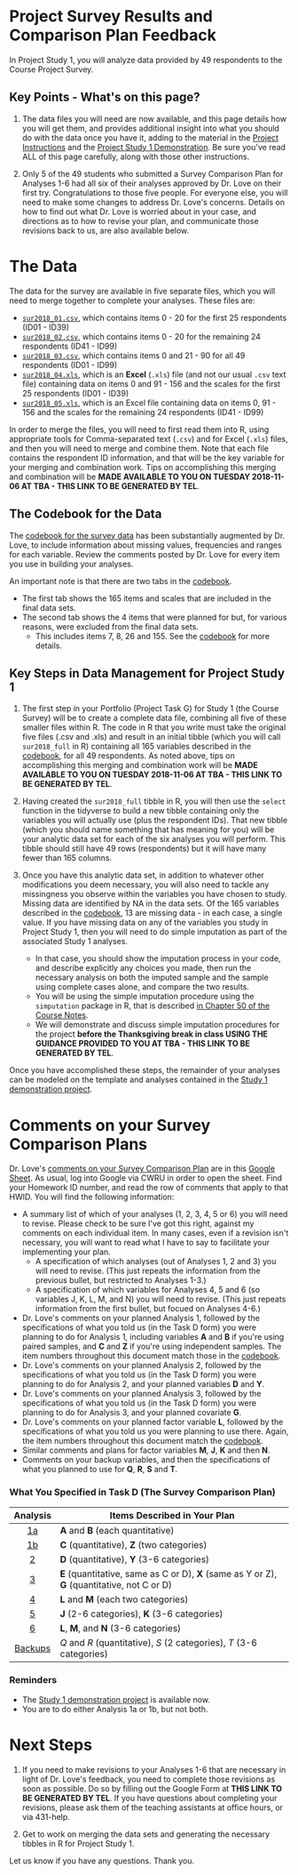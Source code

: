# Project Survey Results and Comparison Plan Feedback

In Project Study 1, you will analyze data provided by 49 respondents to the Course Project Survey.

## Key Points - What's on this page?

1. The data files you will need are now available, and this page details how you will get them, and provides additional insight into what you should do with the data once you have it, adding to the material in the [Project Instructions](https://thomaselove.github.io/431-2018-project/) and the [Project Study 1 Demonstration](https://github.com/THOMASELOVE/431-2018-project/tree/master/demo_study1). Be sure you've read ALL of this page carefully, along with those other instructions.

2. Only 5 of the 49 students who submitted a Survey Comparison Plan for Analyses 1-6 had all six of their analyses approved by Dr. Love on their first try. Congratulations to those five people. For everyone else, you will need to make some changes to address Dr. Love's concerns. Details on how to find out what Dr. Love is worried about in your case, and directions as to how to revise your plan, and communicate those revisions back to us, are also available below.

# The Data

The data for the survey are available in five separate files, which you will need to merge together to complete your analyses. These files are:

- [`sur2018_01.csv`](https://github.com/THOMASELOVE/431-2018-project/blob/master/survey-results/surv2018_01.csv), which contains items 0 - 20 for the first 25 respondents (ID01 - ID39)
- [`sur2018_02.csv`](https://github.com/THOMASELOVE/431-2018-project/blob/master/survey-results/surv2018_02.csv), which contains items 0 - 20 for the remaining 24 respondents (ID41 - ID99)
- [`sur2018_03.csv`](https://github.com/THOMASELOVE/431-2018-project/blob/master/survey-results/surv2018_03.csv), which contains items 0 and 21 - 90 for all 49 respondents (ID01 - ID99)
- [`sur2018_04.xls`](https://github.com/THOMASELOVE/431-2018-project/blob/master/survey-results/surv2018_04.xls), which is an **Excel** (`.xls`) file (and not our usual `.csv` text file) containing data on items 0 and 91 - 156 and the scales for the first 25 respondents (ID01 - ID39)
- [`sur2018_05.xls`](https://github.com/THOMASELOVE/431-2018-project/blob/master/survey-results/surv2018_05.xls), which is an Excel file containing data on items 0, 91 - 156 and the scales for the remaining 24 respondents (ID41 - ID99)

In order to merge the files, you will need to first read them into R, using appropriate tools for Comma-separated text (`.csv`) and for Excel (`.xls`) files, and then you will need to merge and combine them. Note that each file contains the respondent ID information, and that will be the key variable for your merging and combination work. Tips on accomplishing this merging and combination will be **MADE AVAILABLE TO YOU ON TUESDAY 2018-11-06 AT TBA - THIS LINK TO BE GENERATED BY TEL**.

## The Codebook for the Data

The [codebook for the survey data](http://bit.ly/431-2018-survey-data-codebook) has been substantially augmented by Dr. Love, to include information about missing values, frequencies and ranges for each variable. Review the comments posted by Dr. Love for every item you use in building your analyses.

An important note is that there are two tabs in the [codebook](http://bit.ly/431-2018-survey-data-codebook). 

- The first tab shows the 165 items and scales that are included in the final data sets.
- The second tab shows the 4 items that were planned for but, for various reasons, were excluded from the final data sets.
    - This includes items 7, 8, 26 and 155. See the [codebook](http://bit.ly/431-2018-survey-data-codebook) for more details.

## Key Steps in Data Management for Project Study 1

1. The first step in your Portfolio (Project Task G) for Study 1 (the Course Survey) will be to create a complete data file, combining all five of these smaller files within R. The code in R that you write must take the original five files (.csv and .xls) and result in an initial tibble (which you will call `sur2018_full` in R) containing all 165 variables described in the [codebook](http://bit.ly/431-2018-survey-data-codebook), for all 49 respondents. As noted above, tips on accomplishing this merging and combination work will be **MADE AVAILABLE TO YOU ON TUESDAY 2018-11-06 AT TBA - THIS LINK TO BE GENERATED BY TEL**.

2. Having created the `sur2018_full` tibble in R, you will then use the `select` function in the tidyverse to build a new tibble containing only the variables you will actually use (plus the respondent IDs). That new tibble (which you should name something that has meaning for you) will be your analytic data set for each of the six analyses you will perform. This tibble should still have 49 rows (respondents) but it will have many fewer than 165 columns.

3. Once you have this analytic data set, in addition to whatever other modifications you deem necessary, you will also need to tackle any missingness you observe within the variables you have chosen to study. Missing data are identified by NA in the data sets. Of the 165 variables described in the [codebook](http://bit.ly/431-2018-survey-data-codebook), 13 are missing data - in each case, a single value. If you have missing data on any of the variables you study in Project Study 1, then you will need to do simple imputation as part of the associated Study 1 analyses. 
    - In that case, you should show the imputation process in your code, and describe explicitly any choices you made, then run the necessary analysis on both the imputed sample and the sample using complete cases alone, and compare the two results. 
    - You will be using the simple imputation procedure using the `simputation` package in R, that is described [in Chapter 50 of the Course Notes](https://thomaselove.github.io/2018-431-book/missing-data-mechanisms-and-simple-imputation.html#doing-single-imputation-with-simputation).
    - We will demonstrate and discuss simple imputation procedures for the project **before the Thanksgiving break in class USING THE GUIDANCE PROVIDED TO YOU AT TBA - THIS LINK TO BE GENERATED BY TEL**.

Once you have accomplished these steps, the remainder of your analyses can be modeled on the template and analyses contained in the [Study 1 demonstration project](https://github.com/THOMASELOVE/431-2018-project/tree/master/demo_study1).

# Comments on your Survey Comparison Plans

Dr. Love's [comments on your Survey Comparison Plan](http://bit.ly/431-2018-project-survey-plan-feedback) are in this [Google Sheet](http://bit.ly/431-2018-project-survey-plan-feedback). As usual, log into Google via CWRU in order to open the sheet. Find your Homework ID number, and read the row of comments that apply to that HWID. You will find the following information:

- A summary list of which of your analyses (1, 2, 3, 4, 5 or 6) you will need to revise. Please check to be sure I've got this right, against my comments on each individual item. In many cases, even if a revision isn't necessary, you will want to read what I have to say to facilitate your implementing your plan.
    - A specification of which analyses (out of Analyses 1, 2 and 3) you will need to revise. (This just repeats the information from the previous bullet, but restricted to Analyses 1-3.)
    - A specification of which variables for Analyses 4, 5 and 6 (so variables J, K, L, M, and N) you will need to revise. (This just repeats information from the first bullet, but focued on Analyses 4-6.)
- Dr. Love's comments on your planned Analysis 1, followed by the specifications of what you told us (in the Task D form) you were planning to do for Analysis 1, including variables **A** and **B** if you're using paired samples, and **C** and **Z** if you're using independent samples. The item numbers throughout this document match those in the [codebook](http://bit.ly/431-2018-survey-data-codebook). 
- Dr. Love's comments on your planned Analysis 2, followed by the specifications of what you told us (in the Task D form) you were planning to do for Analysis 2, and your planned variables **D** and **Y**.
- Dr. Love's comments on your planned Analysis 3, followed by the specifications of what you told us (in the Task D form) you were planning to do for Analysis 3, and your planned covariate **G**.
- Dr. Love's comments on your planned factor variable **L**, followed by the specifications of what you told us you were planning to use there. Again, the item numbers throughout this document match the [codebook](http://bit.ly/431-2018-survey-data-codebook). 
- Similar comments and plans for factor variables **M**, **J**, **K** and then **N**.
- Comments on your backup variables, and then the specifications of what you planned to use for **Q**, **R**, **S** and **T**.

### What You Specified in Task D (The Survey Comparison Plan)

Analysis | Items Described in Your Plan
:----: | --------------------------------------------------------------------------------
[1a](https://thomaselove.github.io/431-2018-project/taskD.html#analysis-1-comparing-the-means-of-two-populations) | **A** and **B** (each quantitative)
[1b](https://thomaselove.github.io/431-2018-project/taskD.html#analysis-1-comparing-the-means-of-two-populations) | **C** (quantitative), **Z** (two categories)
[2](https://thomaselove.github.io/431-2018-project/taskD.html#analysis-2-comparing-the-means-of-three-or-more-populations) | **D** (quantitative), **Y** (3-6 categories)
[3](https://thomaselove.github.io/431-2018-project/taskD.html#analysis-3-regression-model-with-one-covariate) | **E** (quantitative, same as C or D), **X** (same as Y or Z), **G** (quantitative, not C or D)
[4](https://thomaselove.github.io/431-2018-project/taskD.html#analysis-4-comparing-two-population-proportions) | **L** and **M** (each two categories)
[5](https://thomaselove.github.io/431-2018-project/taskD.html#analysis-5-a-larger-two-way-table) | **J** (2-6 categories), **K** (3-6 categories)
[6](https://thomaselove.github.io/431-2018-project/taskD.html#analysis-6-comparing-population-proportions-in-a-2x2xn-contingency-table) | **L**, **M**, and **N** (3-6 categories)
[Backups](https://thomaselove.github.io/431-2018-project/taskD.html#backups) | *Q* and *R* (quantitative), *S* (2 categories), *T* (3-6 categories)

### Reminders

- The [Study 1 demonstration project](https://github.com/THOMASELOVE/431-2018-project/tree/master/demo_study1) is available now.
- You are to do either Analysis 1a or 1b, but not both.

# Next Steps

1. If you need to make revisions to your Analyses 1-6 that are necessary in light of Dr. Love's feedback, you need to complete those revisions as soon as possible. Do so by filling out the Google Form at **THIS LINK TO BE GENERATED BY TEL**. If you have questions about completing your revisions, please ask them of the teaching assistants at office hours, or via 431-help.

2. Get to work on merging the data sets and generating the necessary tibbles in R for Project Study 1.

Let us know if you have any questions. Thank you.


